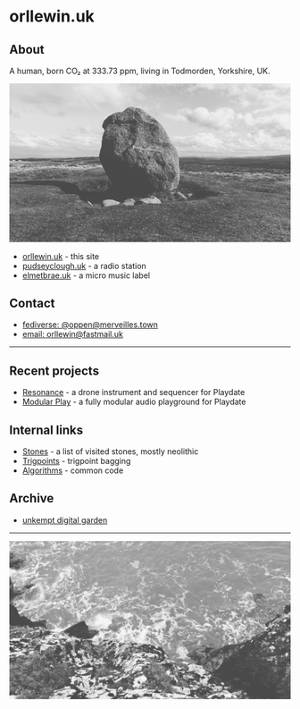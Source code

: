 # orllewin.uk

## About

A human, born CO₂ at 333.73 ppm, living in Todmorden, Yorkshire, UK.

![The Cop Stone, Moor Divock, Cumbria](images/20240329_cop_stone_lento_orl_mono_standard_a142_1711723130.jpg)  

* [orllewin.uk](https://orllewin.uk) - this site
* [pudseyclough.uk](https://pudseyclough.uk) - a radio station
* [elmetbrae.uk](https://elmetbrae.uk) - a micro music label

## Contact

* [fediverse: @oppen@merveilles.town](https://merveilles.town/@oppen)
* [email: orllewin@fastmail.uk](mailto:orllewin@fastmail.uk)

---

## Recent projects

* [Resonance](projects/resonance/) - a drone instrument and sequencer for Playdate
* [Modular Play](projects/modular_play/) - a fully modular audio playground for Playdate

## Internal links

* [Stones](stones/) - a list of visited stones, mostly neolithic
* [Trigpoints](trigpoints/) - trigpoint bagging
* [Algorithms](algorithms/) - common code

## Archive

* [unkempt digital garden](digitalgarden/)

---

![The sea, I can't remember where](images/lento_orl_mono_standard_asus_ai2302_1708086971.jpg)  

